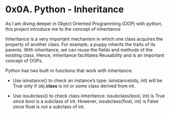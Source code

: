 # 0x0A. Python - Inheritance

As I am diving deeper in Object Oriented Programming (OOP) with python, this project introduce me to the concept of inheritance

Inheritance is a very important mechanism in which one class acquires the property of another class. For example, a puppy inherits the traits of its parents. With inheritance, we can reuse the fields and methods of the existing class. Hence, inheritance facilitates Reusability and is an important concept of OOPs.

Python has two built-in functions that work with inheritance:

* Use isinstance() to check an instance’s type: isinstance(obj, int) will be True only if obj.__class__ is int or some class derived from int.

* Use issubclass() to check class inheritance: issubclass(bool, int) is True since bool is a subclass of int. However, issubclass(float, int) is False since float is not a subclass of int.


